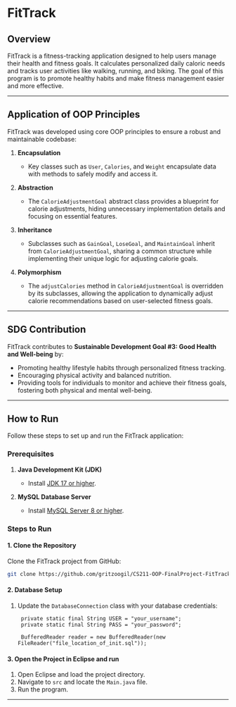 # FitTrack

## Overview
FitTrack is a fitness-tracking application designed to help users manage their health and fitness goals. It calculates personalized daily caloric needs and tracks user activities like walking, running, and biking. The goal of this program is to promote healthy habits and make fitness management easier and more effective.

---

## Application of OOP Principles
FitTrack was developed using core OOP principles to ensure a robust and maintainable codebase:

1. **Encapsulation**  
   - Key classes such as `User`, `Calories`, and `Weight` encapsulate data with methods to safely modify and access it.
   
2. **Abstraction**  
   - The `CalorieAdjustmentGoal` abstract class provides a blueprint for calorie adjustments, hiding unnecessary implementation details and focusing on essential features.
   
3. **Inheritance**  
   - Subclasses such as `GainGoal`, `LoseGoal`, and `MaintainGoal` inherit from `CalorieAdjustmentGoal`, sharing a common structure while implementing their unique logic for adjusting calorie goals.

4. **Polymorphism**  
   - The `adjustCalories` method in `CalorieAdjustmentGoal` is overridden by its subclasses, allowing the application to dynamically adjust calorie recommendations based on user-selected fitness goals.

---

## SDG Contribution
FitTrack contributes to **Sustainable Development Goal #3: Good Health and Well-being** by:
- Promoting healthy lifestyle habits through personalized fitness tracking.
- Encouraging physical activity and balanced nutrition.
- Providing tools for individuals to monitor and achieve their fitness goals, fostering both physical and mental well-being.

---

## How to Run
Follow these steps to set up and run the FitTrack application:

### Prerequisites

1. **Java Development Kit (JDK)**
   - Install [JDK 17 or higher](https://www.oracle.com/java/technologies/javase-downloads.html).

2. **MySQL Database Server**
   - Install [MySQL Server 8 or higher](https://dev.mysql.com/downloads/mysql/).

### Steps to Run

#### 1. Clone the Repository
Clone the FitTrack project from GitHub:
```bash
git clone https://github.com/gritzoogil/CS211-OOP-FinalProject-FitTrack-Guillermo.git
```

#### 2. Database Setup
1. Update the `DatabaseConnection` class with your database credentials:
   ```properties
    private static final String USER = "your_username";  
    private static final String PASS = "your_password"; 

    BufferedReader reader = new BufferedReader(new FileReader("file_location_of_init.sql"));
   ```

#### 3. Open the Project in Eclipse and run
1. Open Eclipse and load the project directory.
2. Navigate to `src` and locate the `Main.java` file.
3. Run the program.

---
